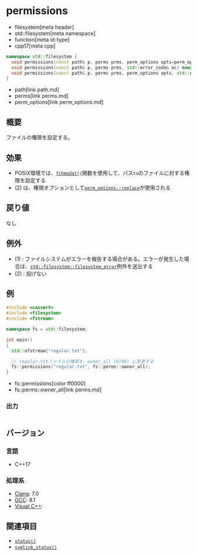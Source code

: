 # permissions
* filesystem[meta header]
* std::filesystem[meta namespace]
* function[meta id-type]
* cpp17[meta cpp]

```cpp
namespace std::filesystem {
  void permissions(const path& p, perms prms, perm_options opts=perm_options::replace); // (1)
  void permissions(const path& p, perms prms, std::error_code& ec) noexcept;            // (2)
  void permissions(const path& p, perms prms, perm_options opts, std::error_code& ec);  // (3)
}
```
* path[link path.md]
* perms[link perms.md]
* perm_options[link perm_options.md]

## 概要
ファイルの権限を設定する。


## 効果
- POSIX環境では、[`fchmodat()`](http://surf.ml.seikei.ac.jp/~nakano/JMwww/html/LDP_man-pages/man2/fchmodat.2.html)関数を使用して、パス`to`のファイルに対する権限を設定する
- (2) は、権限オプションとして[`perm_options::replace`](perm_options.md)が使用される


## 戻り値
なし


## 例外
- (1) : ファイルシステムがエラーを報告する場合がある。エラーが発生した場合は、[`std::filesystem::filesystem_error`](filesystem_error.md)例外を送出する
- (2) : 投げない


## 例
```cpp example
#include <cassert>
#include <filesystem>
#include <fstream>

namespace fs = std::filesystem;

int main()
{
  std::ofstream{"regular.txt"};

  // regular.txtファイルの権限を、owner_all (0700) に変更する
  fs::permissions("regular.txt", fs::perms::owner_all);
}
```
* fs::permissions[color ff0000]
* fs::perms::owner_all[link perms.md]

### 出力
```
```

## バージョン
### 言語
- C++17

### 処理系
- [Clang](/implementation.md#clang): 7.0
- [GCC](/implementation.md#gcc): 8.1
- [Visual C++](/implementation.md#visual_cpp):


## 関連項目
- [`status()`](status.md)
- [`symlink_status()`](symlink_status.md)
